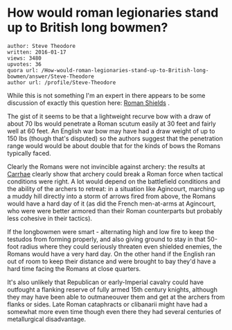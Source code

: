 # How would roman legionaries stand up to British long bowmen?

	author: Steve Theodore
	written: 2016-01-17
	views: 3480
	upvotes: 36
	quora url: /How-would-roman-legionaries-stand-up-to-British-long-bowmen/answer/Steve-Theodore
	author url: /profile/Steve-Theodore


While this is not something I'm an expert in there appears to be some discussion of exactly this question here: [Roman Shields](https://books.google.com/books?id=--EOBAAAQBAJ&pg=PA106&lpg=PA106&dq=roman+bow+draw+weight&source=bl&ots=t4z811CZJc&sig=yv0i0fp_roWX56BRHJqPSkYFEZQ&hl=en&sa=X&ved=0ahUKEwjX17eaprLKAhVD8GMKHVT9BXIQ6AEIgAEwFQ#v=onepage&q=roman%20bow%20draw%20weight&f=false) .

The gist of it seems to be that a lightweight recurve bow with a draw of about 70 lbs would penetrate a Roman scutum easily at 30 feet and fairly well at 60 feet. An English war bow may have had a draw weight of up to 150 lbs (though that's disputed) so the authors suggest that the penetration range would would be about double that for the kinds of bows the Romans typically faced.

Clearly the Romans were not invincible against archery: the results at [Carrhae](https://en.wikipedia.org/wiki/Battle_of_Carrhae) clearly show that archery could break a Roman force when tactical conditions were right. A lot would depend on the battlefield conditions and the ability of the archers to retreat: in a situation like Agincourt, marching up a muddy hill directly into a storm of arrows fired from above, the Romans would have a hard day of it (as did the French men-at-arms at Agincourt, who were were better armored than their Roman counterparts but probably less cohesive in their tactics).

If the longbowmen were smart - alternating high and low fire to keep the testudos from forming properly, and also giving ground to stay in that 50-foot radius where they could seriously threaten even shielded enemies, the Romans would have a very hard day. On the other hand if the English ran out of room to keep their distance and were brought to bay they'd have a hard time facing the Romans at close quarters.

It's also unlikely that Republican or early-Imperial cavalry could have outfought a flanking reserve of fully armed 15th century knights, although they may have been able to outmaneouver them and get at the archers from flanks or sides. Late Roman cataphracts or clibanarii might have had a somewhat more even time though even there they had several centuries of metallurgical disadvantage.

